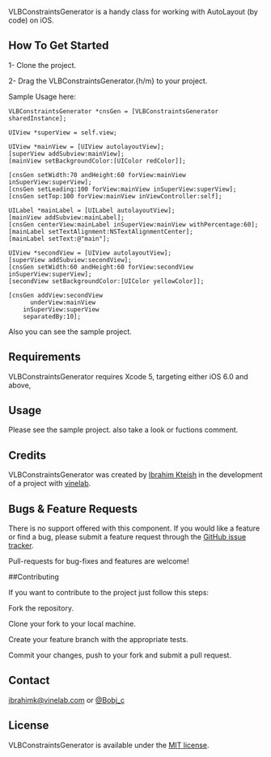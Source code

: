 
VLBConstraintsGenerator is a handy class for working with AutoLayout (by code) on iOS. 

## How To Get Started

1- Clone the project.

2- Drag the VLBConstraintsGenerator.{h/m} to your project.

Sample Usage here:

    VLBConstraintsGenerator *cnsGen = [VLBConstraintsGenerator sharedInstance];
    
    UIView *superView = self.view;
    
    UIView *mainView = [UIView autolayoutView];
    [superView addSubview:mainView];
    [mainView setBackgroundColor:[UIColor redColor]];
    
    [cnsGen setWidth:70 andHeight:60 forView:mainView inSuperView:superView];
    [cnsGen setLeading:100 forView:mainView inSuperView:superView];
    [cnsGen setTop:100 forView:mainView inViewController:self];

    UILabel *mainLabel = [UILabel autolayoutView];
    [mainView addSubview:mainLabel];
    [cnsGen centerView:mainLabel inSuperView:mainView withPercentage:60];
    [mainLabel setTextAlignment:NSTextAlignmentCenter];
    [mainLabel setText:@"main"];
    
    UIView *secondView = [UIView autolayoutView];
    [superView addSubview:secondView];
    [cnsGen setWidth:60 andHeight:60 forView:secondView inSuperView:superView];
    [secondView setBackgroundColor:[UIColor yellowColor]];
    
    [cnsGen addView:secondView
          underView:mainView
        inSuperView:superView
        separatedBy:10];

Also you can see the sample project.

## Requirements

VLBConstraintsGenerator requires Xcode 5, targeting either iOS 6.0 and above,

## Usage

Please see the sample project. also take a look or fuctions comment.

## Credits

VLBConstraintsGenerator was created by [Ibrahim Kteish](https://github.com/ibrahimkteish/) in the development of a project with [vinelab](http://vinelab.com/).

## Bugs & Feature Requests
There is no support offered with this component. If you would like a feature or find a bug, please submit a feature request through the [GitHub issue tracker](https://github.com/ibrahimkteish/VLBConstraintGenerator/issues).

Pull-requests for bug-fixes and features are welcome!

##Contributing

If you want to contribute to the project just follow this steps:

Fork the repository.

Clone your fork to your local machine.

Create your feature branch with the appropriate tests.

Commit your changes, push to your fork and submit a pull request.

## Contact

ibrahimk@vinelab.com or [@Bobj_c](https://twitter.com/Bobj_c)

## License

VLBConstraintsGenerator is available under the [MIT license](http://en.wikipedia.org/wiki/MIT_License).
